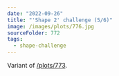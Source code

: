 ```yaml
---
date: "2022-09-26"
title: "'Shape 2' challenge (5/6)"
image: /images/plots/776.jpg
sourceFolder: 772
tags:
  - shape-challenge
---
```


Variant of [/plots/773](/plots/773).
